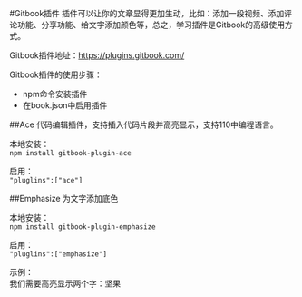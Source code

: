 #Gitbook插件
插件可以让你的文章显得更加生动，比如：添加一段视频、添加评论功能、分享功能、给文字添加颜色等，总之，学习插件是Gitbook的高级使用方式。

Gitbook插件地址：https://plugins.gitbook.com/

Gitbook插件的使用步骤：
* npm命令安装插件
* 在book.json中启用插件

##Ace 
代码编辑插件，支持插入代码片段并高亮显示，支持110中编程语言。

本地安装：   
`npm install gitbook-plugin-ace`

启用：   
`"pluglins":["ace"]`


##Emphasize
为文字添加底色

本地安装：   
`npm install gitbook-plugin-emphasize`

启用：   
`"pluglins":["emphasize"]`

示例：   
我们需要高亮显示两个字：坚果
